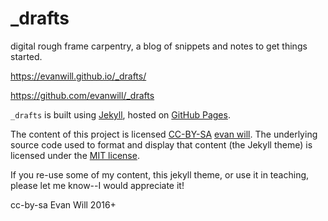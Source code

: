 # _drafts

digital rough frame carpentry, a blog of snippets and notes to get things started.

https://evanwill.github.io/_drafts/

https://github.com/evanwill/_drafts

`_drafts` is built using [Jekyll](https://jekyllrb.com/), hosted on [GitHub Pages](https://pages.github.com/).

The content of this project is licensed <a href="https://creativecommons.org/licenses/by-sa/4.0/" target="_blank" rel="noopener" title="license">CC-BY-SA</a> [evan will](https://github.com/evanwill).
The underlying source code used to format and display that content (the Jekyll theme) is licensed under the [MIT license](https://github.com/evanwill/_drafts/blob/master/LICENSE).

If you re-use some of my content, this jekyll theme, or use it in teaching, please let me know--I would appreciate it!

cc-by-sa Evan Will 2016+
